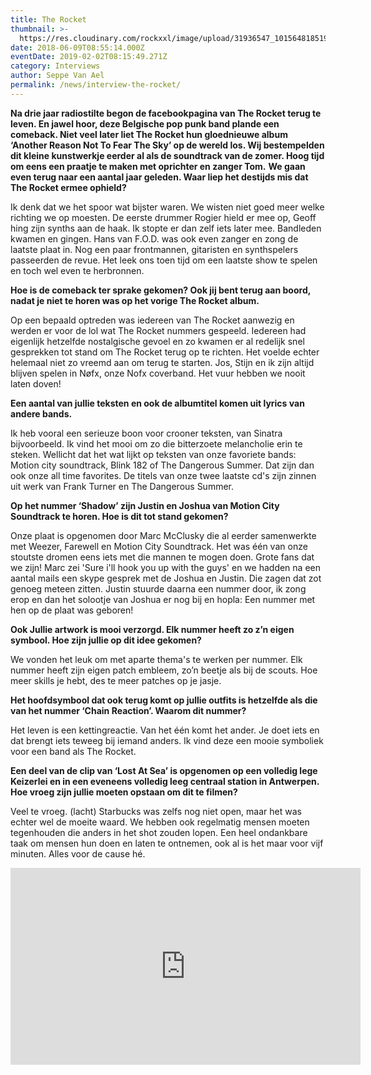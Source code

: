 ```yaml
---
title: The Rocket
thumbnail: >-
  https://res.cloudinary.com/rockxxl/image/upload/31936547_10156481851954940_4977021880859885568_n.jpg
date: 2018-06-09T08:55:14.000Z
eventDate: 2019-02-02T08:15:49.271Z
category: Interviews
author: Seppe Van Ael
permalink: /news/interview-the-rocket/
---
```

**Na drie jaar radiostilte begon de facebookpagina van The Rocket terug te leven. En jawel hoor, deze Belgische pop punk band plande een comeback. Niet veel later liet The Rocket hun gloednieuwe album ‘Another Reason Not To Fear The Sky’ op de wereld los. Wij bestempelden dit kleine kunstwerkje eerder al als de soundtrack van de zomer. Hoog tijd om eens een praatje te maken met oprichter en zanger Tom.**
**We gaan even terug naar een aantal jaar geleden. Waar liep het destijds mis dat The Rocket ermee ophield?**

Ik denk dat we het spoor wat bijster waren. We wisten niet goed meer welke richting we op moesten. De eerste drummer Rogier hield er mee op, Geoff hing zijn synths aan de haak. Ik stopte er dan zelf iets later mee. Bandleden kwamen en gingen. Hans van F.O.D. was ook even zanger en zong de laatste plaat in. Nog een paar frontmannen, gitaristen en synthspelers passeerden de revue. Het leek ons toen tijd om een laatste show te spelen en toch wel even te herbronnen.

**Hoe is de comeback ter sprake gekomen? Ook jij bent terug aan boord, nadat je niet te horen was op het vorige The Rocket album.**

Op een bepaald optreden was iedereen van The Rocket aanwezig en werden er voor de lol wat The Rocket nummers gespeeld. Iedereen had eigenlijk hetzelfde nostalgische gevoel en zo kwamen er al redelijk snel gesprekken tot stand om The Rocket terug op te richten. Het voelde echter helemaal niet zo vreemd aan om terug te starten. Jos, Stijn en ik zijn altijd blijven spelen in Nøfx, onze Nofx coverband. Het vuur hebben we nooit laten doven!

**Een aantal van jullie teksten en ook de albumtitel komen uit lyrics van andere bands.**

Ik heb vooral een serieuze boon voor crooner teksten, van Sinatra bijvoorbeeld. Ik vind het mooi om zo die bitterzoete melancholie erin te steken. Wellicht dat het wat lijkt op teksten van onze favoriete bands: Motion city soundtrack, Blink 182 of The Dangerous Summer. Dat zijn dan ook onze all time favorites. De titels van onze twee laatste cd's zijn zinnen uit werk van Frank Turner en The Dangerous Summer.

**Op het nummer ‘Shadow’ zijn Justin en Joshua van Motion City Soundtrack te horen. Hoe is dit tot stand gekomen?**

Onze plaat is opgenomen door Marc McClusky die al eerder samenwerkte met Weezer, Farewell en Motion City Soundtrack. Het was één van onze stoutste dromen eens iets met die mannen te mogen doen. Grote fans dat we zijn! Marc zei 'Sure i'll hook you up with the guys' en we hadden na een aantal mails een skype gesprek met de Joshua en Justin. Die zagen dat zot genoeg meteen zitten. Justin stuurde daarna een nummer door, ik zong erop en dan het solootje van Joshua er nog bij en hopla: Een nummer met hen op de plaat was geboren!

**Ook Jullie artwork is mooi verzorgd. Elk nummer heeft zo z’n eigen symbool. Hoe zijn jullie op dit idee gekomen?**

We vonden het leuk om met aparte thema's te werken per nummer. Elk nummer heeft zijn eigen patch embleem, zo’n beetje als bij de scouts. Hoe meer skills je hebt, des te meer patches op je jasje.

**Het hoofdsymbool dat ook terug komt op jullie outfits is hetzelfde als die van het nummer ‘Chain Reaction’. Waarom dit nummer?**

Het leven is een kettingreactie. Van het één komt het ander. Je doet iets en dat brengt iets teweeg bij iemand anders. Ik vind deze een mooie symboliek voor een band als The Rocket.

**Een deel van de clip van ‘Lost At Sea’ is opgenomen op een volledig lege Keizerlei en in een eveneens volledig leeg centraal station in Antwerpen. Hoe vroeg zijn jullie moeten opstaan om dit te filmen?**

Veel te vroeg. (lacht) Starbucks was zelfs nog niet open, maar het was echter wel de moeite waard. We hebben ook regelmatig mensen moeten tegenhouden die anders in het shot zouden lopen. Een heel ondankbare taak om mensen hun doen en laten te ontnemen, ook al is het maar voor vijf minuten. Alles voor de cause hé.

<iframe width="560" height="315" src="https://www.youtube.com/embed/TC6DTf_3Mss" frameborder="0" allow="accelerometer; autoplay; encrypted-media; gyroscope; picture-in-picture" allowfullscreen></iframe>
